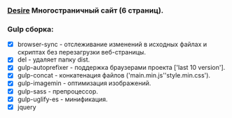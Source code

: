 ### [Desire](https://lelickau.github.io/desire/dist/index.html) Многостраничный сайт (6 страниц).

### Gulp сборка:
- [x] browser-sync - отслеживание изменений в исходных файлах и скриптах без перезагрузки веб-страницы.
- [x] del - удаляет папку dist.
- [x] gulp-autoprefixer - поддержка браузерами проекта ['last 10 version'].
- [x] gulp-concat - конкатенация файлов ('main.min.js''style.min.css').
- [x] gulp-imagemin - оптимизация изображений.
- [x] gulp-sass - препроцессор.
- [x] gulp-uglify-es - минификация.
- [x] jquery
